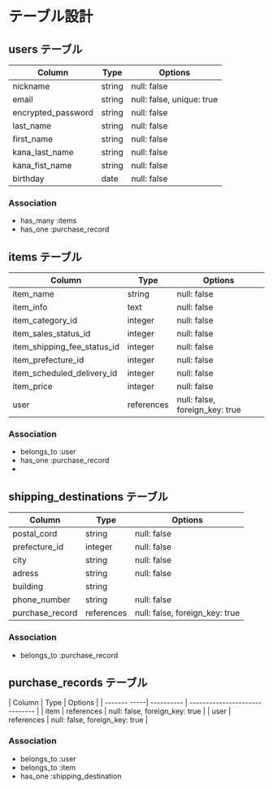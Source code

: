 # テーブル設計

## users テーブル

| Column             | Type   | Options                   |
| ------------------ | ------ | ------------------------- |
| nickname           | string | null: false               | 
| email              | string | null: false, unique: true |
| encrypted_password | string | null: false               |
| last_name          | string | null: false               |
| first_name         | string | null: false               |
| kana_last_name     | string | null: false               |
| kana_fist_name     | string | null: false               |
| birthday           | date   | null: false               |

### Association

- has_many :items
- has_one  :purchase_record

## items テーブル

| Column                  | Type       | Options                       |
| ----------------------- | ---------- | ------------------------------|
| item_name               | string     | null: false                   |
| item_info               | text       | null: false                   |
| item_category_id        | integer    | null: false                   |
| item_sales_status_id    | integer    | null: false                   |
| item_shipping_fee_status_id    | integer    | null: false                   |
| item_prefecture_id      | integer    | null: false                   |
| item_scheduled_delivery_id   | integer    | null: false                   |
| item_price              | integer    | null: false                   |
| user                    | references | null: false, foreign_key: true|


### Association

- belongs_to :user
- has_one  :purchase_record
- 
## shipping_destinations テーブル

| Column          | Type       | Options                        |
| --------------- | ---------- | ------------------------------ |
| postal_cord     | string     | null: false                    |
| prefecture_id   | integer    | null: false                    |
| city            | string     | null: false                    |
| adress          | string     | null: false                    |
| building        | string     |                                |
| phone_number    | string     | null: false                    | 
| purchase_record | references | null: false, foreign_key: true |


### Association

- belongs_to :purchase_record

## purchase_records テーブル

| Column       | Type       | Options                        |
| ------- -----| ---------- | ------------------------------ |
| item         | references | null: false, foreign_key: true |
| user         | references | null: false, foreign_key: true |

### Association

- belongs_to :user
- belongs_to :item
- has_one    :shipping_destination

